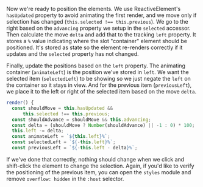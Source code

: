 Now we're ready to position the elements. We use ReactiveElement's `hasUpdated`
property to avoid animating the first render, and we move only if selection
has changed (`this.selected !== this.previous`). We go to the right based on
the `advancing` property we setup in the `selected` accessor. Then calculate
the move `delta` and add that to the tracking `left` property. It stores a
`%` value indicating where the slot "container" element should be positioned.
It's stored as state so the element re-renders correctly if it updates and
the `selected` property has not changed.

Finally, update the positions based on the `left` property. The animating
container (`animateLeft`) is the position we've stored in `left`.
We want the selected item (`selectedLeft`) to be showing so we just negate
the `left` on the container so it stays in view. And for the previous item
(`previousLeft`), we place it to the left or right of the selected item based
on the move `delta`.

```ts
render() {
  const shouldMove = this.hasUpdated &&
      this.selected !== this.previous;
  const shouldAdvance = shouldMove && this.advancing;
  const delta = (shouldMove ? Number(shouldAdvance) || -1 : 0) * 100;
  this.left -= delta;
  const animateLeft = `${this.left}%`;
  const selectedLeft = `${-this.left}%`;
  const previousLeft = `${-this.left - delta}%`;
```

If we've done that correctly, nothing should change when we click and
shift-click the element to change the selection. Again, if you'd like to
verify the positioning of the previous item, you can open the `styles` module
and remove `overflow: hidden` in the `:host` selector.
